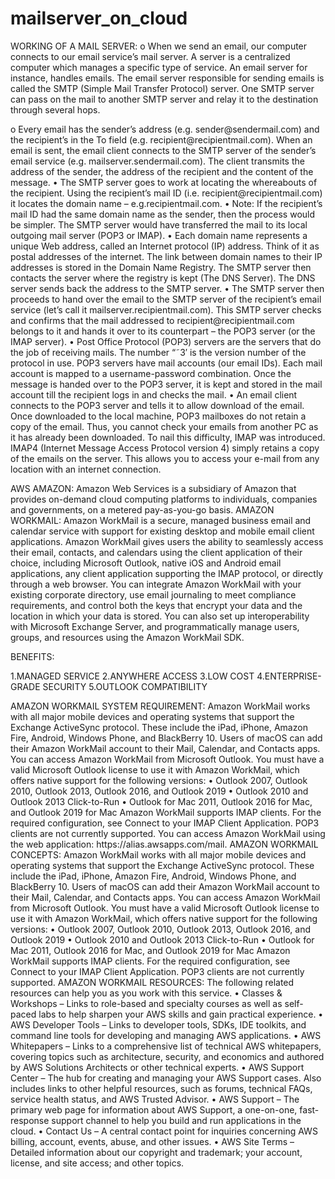 # mailserver_on_cloud
<html>

<body>
<p>
WORKING OF A MAIL SERVER:
o	When we send an email, our computer connects to our email service’s mail server. A server is a centralized computer which manages a specific type of service. An email server for instance, handles emails. The email server responsible for sending emails is called the SMTP (Simple Mail Transfer Protocol) server. One SMTP server can pass on the mail to another SMTP server and relay it to the destination through several hops.
  </p>
  <p>
o	Every email has the sender’s address (e.g. sender@sendermail.com) and the recipient’s in the To field (e.g. recipient@recipientmail.com). When an email is sent, the email client connects to the SMTP server of the sender’s email service (e.g. mailserver.sendermail.com). The client transmits the address of the sender, the address of the recipient and the content of the message.
•	The SMTP server goes to work at locating the whereabouts of the recipient. Using the recipient’s mail ID (i.e. recipient@recipientmail.com) it locates the domain name – e.g.recipientmail.com.
•	Note:  If the recipient’s mail ID had the same domain name as the sender, then the process would be simpler. The SMTP server would have transferred the mail to its local outgoing mail server (POP3 or IMAP).
•	Each domain name represents a unique Web address, called an Internet protocol (IP) address. Think of it as postal addresses of the internet. The link between domain names to their IP addresses is stored in the Domain Name Registry. The SMTP server then contacts the server where the registry is kept (The DNS Server). The DNS server sends back the address to the SMTP server.
•	The SMTP server then proceeds to hand over the email to the SMTP server of the recipient’s email service (let’s call it mailserver.recipientmail.com). This SMTP server checks and confirms that the mail addressed to recipient@recipientmail.com belongs to it and hands it over to its counterpart – the POP3 server (or the IMAP server).
•	Post Office Protocol (POP3) servers are the servers that do the job of receiving mails. The number “˜3′ is the version number of the protocol in use. POP3 servers have mail accounts (our email IDs). Each mail account is mapped to a username-password combination. Once the message is handed over to the POP3 server, it is kept and stored in the mail account till the recipient logs in and checks the mail.
•	An email client connects to the POP3 server and tells it to allow download of the email. Once downloaded to the local machine, POP3 mailboxes do not retain a copy of the email. Thus, you cannot check your emails from another PC as it has already been downloaded. To nail this difficulty, IMAP was introduced. IMAP4 (Internet Message Access Protocol version 4) simply retains a copy of the emails on the server. This allows you to access your e-mail from any location with an internet connection.
<p>
AWS  AMAZON: 
Amazon Web Services is a subsidiary of Amazon that provides on-demand cloud computing platforms to individuals, companies and governments, on a metered pay-as-you-go basis. 
AMAZON WORKMAIL: 
Amazon WorkMail is a secure, managed business email and calendar service with support for existing desktop and mobile email client applications. Amazon WorkMail gives users the ability to seamlessly access their email, contacts, and calendars using the client application of their choice, including Microsoft Outlook, native iOS and Android email applications, any client application supporting the IMAP protocol, or directly through a web browser. You can integrate Amazon WorkMail with your existing corporate directory, use email journaling to meet compliance requirements, and control both the keys that encrypt your data and the location in which your data is stored. You can also set up interoperability with Microsoft Exchange Server, and programmatically manage users, groups, and resources using the Amazon WorkMail SDK.
  </p>
  <p>
BENEFITS:

1.MANAGED  SERVICE
2.ANYWHERE ACCESS
3.LOW COST
4.ENTERPRISE-GRADE SECURITY
5.OUTLOOK COMPATIBILITY
</p>
<p>
AMAZON WORKMAIL SYSTEM REQUIREMENT:
Amazon WorkMail works with all major mobile devices and operating systems that support the Exchange ActiveSync protocol. These include the iPad, iPhone, Amazon Fire, Android, Windows Phone, and BlackBerry 10. Users of macOS can add their Amazon WorkMail account to their Mail, Calendar, and Contacts apps.
You can access Amazon WorkMail from Microsoft Outlook. You must have a valid Microsoft Outlook license to use it with Amazon WorkMail, which offers native support for the following versions:
•	Outlook 2007, Outlook 2010, Outlook 2013, Outlook 2016, and Outlook 2019
•	Outlook 2010 and Outlook 2013 Click-to-Run
•	Outlook for Mac 2011, Outlook 2016 for Mac, and Outlook 2019 for Mac
Amazon WorkMail supports IMAP clients. For the required configuration, see Connect to your IMAP Client Application. POP3 clients are not currently supported.
You can access Amazon WorkMail using the web application: https://alias.awsapps.com/mail.
AMAZON WORKMAIL CONCEPTS:
Amazon WorkMail works with all major mobile devices and operating systems that support the Exchange ActiveSync protocol. These include the iPad, iPhone, Amazon Fire, Android, Windows Phone, and BlackBerry 10. Users of macOS can add their Amazon WorkMail account to their Mail, Calendar, and Contacts apps.
You can access Amazon WorkMail from Microsoft Outlook. You must have a valid Microsoft Outlook license to use it with Amazon WorkMail, which offers native support for the following versions:
•	Outlook 2007, Outlook 2010, Outlook 2013, Outlook 2016, and Outlook 2019
•	Outlook 2010 and Outlook 2013 Click-to-Run
•	Outlook for Mac 2011, Outlook 2016 for Mac, and Outlook 2019 for Mac
Amazon WorkMail supports IMAP clients. For the required configuration, see Connect to your IMAP Client Application. POP3 clients are not currently supported.
AMAZON WORKMAIL RESOURCES:
The following related resources can help you as you work with this service.
•	Classes & Workshops – Links to role-based and specialty courses as well as self-paced labs to help sharpen your AWS skills and gain practical experience.
•	AWS Developer Tools – Links to developer tools, SDKs, IDE toolkits, and command line tools for developing and managing AWS applications.
•	AWS Whitepapers – Links to a comprehensive list of technical AWS whitepapers, covering topics such as architecture, security, and economics and authored by AWS Solutions Architects or other technical experts.
•	AWS Support Center – The hub for creating and managing your AWS Support cases. Also includes links to other helpful resources, such as forums, technical FAQs, service health status, and AWS Trusted Advisor.
•	AWS Support – The primary web page for information about AWS Support, a one-on-one, fast-response support channel to help you build and run applications in the cloud.
•	Contact Us – A central contact point for inquiries concerning AWS billing, account, events, abuse, and other issues.
•	AWS Site Terms – Detailed information about our copyright and trademark; your account, license, and site access; and other topics.



</p>
</body>

</html>
